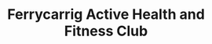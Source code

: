 ---
title: "Ferrycarrig Active Health and Fitness Club"
address: "Ferrycarrig Hotel Wexford Co. Wexford"
tel: "(053)9120555"
county: "Wexford"
category: "Swimming Pools"
type: "Content"
lat: "52.35421726"
lng: "-6.505980842"
---